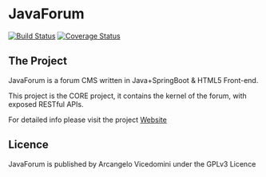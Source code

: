 # JavaForum
[![Build Status](https://travis-ci.org/javaforum-cms/javaforum-core.svg?branch=dev1.0.0)](https://travis-ci.org/javaforum-cms/javaforum-core) [![Coverage Status](https://coveralls.io/repos/github/javaforum-cms/javaforum-core/badge.svg?branch=dev1.0.0)](https://coveralls.io/github/javaforum-cms/javaforum-core?branch=dev1.0.0)
## The Project
JavaForum is a forum CMS written in Java+SpringBoot & HTML5 Front-end.

This project is the CORE project, it contains the kernel of the forum, with exposed RESTful APIs.

For detailed info please visit the project [Website](https://javaforum-cms.github.io/javaforum-core/)

## Licence
JavaForum is published by Arcangelo Vicedomini under the GPLv3 Licence
